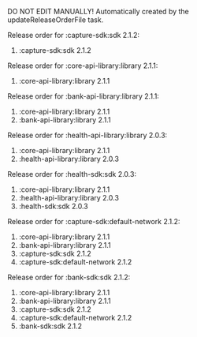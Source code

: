DO NOT EDIT MANUALLY!
Automatically created by the updateReleaseOrderFile task.

Release order for :capture-sdk:sdk 2.1.2:
 1. :capture-sdk:sdk 2.1.2

Release order for :core-api-library:library 2.1.1:
 1. :core-api-library:library 2.1.1

Release order for :bank-api-library:library 2.1.1:
 1. :core-api-library:library 2.1.1
 2. :bank-api-library:library 2.1.1

Release order for :health-api-library:library 2.0.3:
 1. :core-api-library:library 2.1.1
 2. :health-api-library:library 2.0.3

Release order for :health-sdk:sdk 2.0.3:
 1. :core-api-library:library 2.1.1
 2. :health-api-library:library 2.0.3
 3. :health-sdk:sdk 2.0.3

Release order for :capture-sdk:default-network 2.1.2:
 1. :core-api-library:library 2.1.1
 2. :bank-api-library:library 2.1.1
 3. :capture-sdk:sdk 2.1.2
 4. :capture-sdk:default-network 2.1.2

Release order for :bank-sdk:sdk 2.1.2:
 1. :core-api-library:library 2.1.1
 2. :bank-api-library:library 2.1.1
 3. :capture-sdk:sdk 2.1.2
 4. :capture-sdk:default-network 2.1.2
 5. :bank-sdk:sdk 2.1.2

